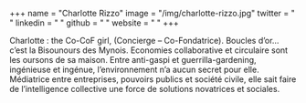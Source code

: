 +++
name = "Charlotte Rizzo"
image = "/img/charlotte-rizzo.jpg"
twitter = " "
linkedin = " "
github = " "
website = " "
+++

Charlotte : the Co-CoF girl, (Concierge – Co-Fondatrice). Boucles d’or… c’est la Bisounours des Mynois. Economies collaborative et circulaire sont les oursons de sa maison. Entre anti-gaspi et guerrilla-gardening, ingénieuse et ingénue, l’environnement n’a aucun secret pour elle. Médiatrice entre entreprises, pouvoirs publics et société civile, elle sait faire de l’intelligence collective une force de solutions novatrices et sociales. 